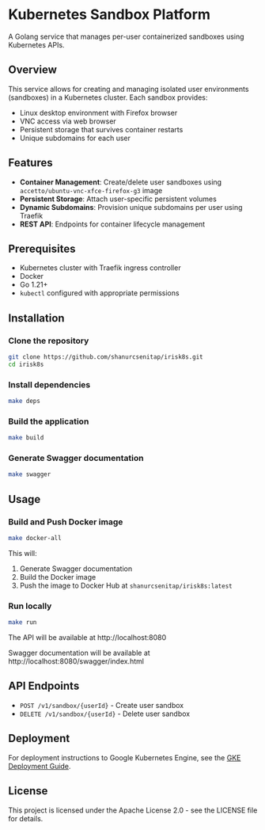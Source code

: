 # Kubernetes Sandbox Platform

A Golang service that manages per-user containerized sandboxes using Kubernetes APIs.

## Overview

This service allows for creating and managing isolated user environments (sandboxes) in a Kubernetes cluster. Each sandbox provides:

- Linux desktop environment with Firefox browser
- VNC access via web browser
- Persistent storage that survives container restarts
- Unique subdomains for each user

## Features

- **Container Management**: Create/delete user sandboxes using `accetto/ubuntu-vnc-xfce-firefox-g3` image
- **Persistent Storage**: Attach user-specific persistent volumes
- **Dynamic Subdomains**: Provision unique subdomains per user using Traefik
- **REST API**: Endpoints for container lifecycle management

## Prerequisites

- Kubernetes cluster with Traefik ingress controller
- Docker
- Go 1.21+
- `kubectl` configured with appropriate permissions

## Installation

### Clone the repository

```bash
git clone https://github.com/shanurcsenitap/irisk8s.git
cd irisk8s
```

### Install dependencies

```bash
make deps
```

### Build the application

```bash
make build
```

### Generate Swagger documentation

```bash
make swagger
```

## Usage

### Build and Push Docker image

```bash
make docker-all
```

This will:
1. Generate Swagger documentation
2. Build the Docker image
3. Push the image to Docker Hub at `shanurcsenitap/irisk8s:latest`

### Run locally

```bash
make run
```

The API will be available at http://localhost:8080

Swagger documentation will be available at http://localhost:8080/swagger/index.html

## API Endpoints

- `POST /v1/sandbox/{userId}` - Create user sandbox
- `DELETE /v1/sandbox/{userId}` - Delete user sandbox

## Deployment

For deployment instructions to Google Kubernetes Engine, see the [GKE Deployment Guide](docs/deployment/gke-deployment-guide.md).

## License

This project is licensed under the Apache License 2.0 - see the LICENSE file for details.